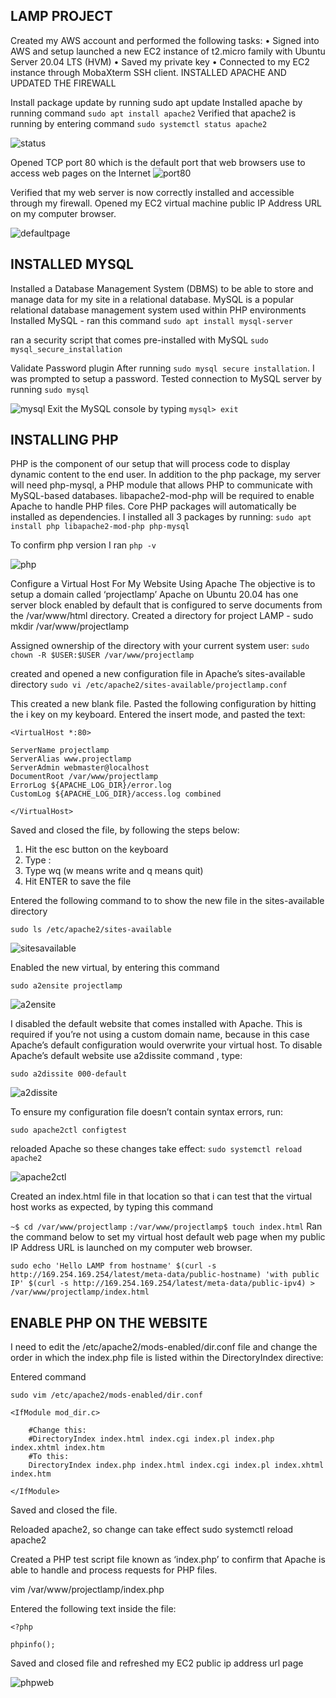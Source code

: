 ## LAMP PROJECT

Created my AWS account and performed the following tasks:
• Signed into AWS and setup launched a new EC2 instance of t2.micro family with Ubuntu Server 20.04 LTS (HVM)
• Saved my private key
• Connected to my EC2 instance through MobaXterm SSH client.
INSTALLED APACHE AND UPDATED THE FIREWALL

Install package update by running sudo apt update
Installed apache by running command `sudo apt install apache2`
Verified that apache2 is running by entering command `sudo systemctl status apache2`

![status](images/status.png)

Opened TCP port 80 which is the default port that web browsers use to access web pages on the Internet
![port80](images/port80.png)

Verified that my web server is now correctly installed and accessible through my firewall. Opened my EC2 virtual machine public IP Address URL on my computer browser.

![defaultpage](images/defaultpage.png)

## INSTALLED MYSQL

Installed a Database Management System (DBMS) to be able to store and manage data for my site in a relational database. MySQL is a popular relational database management system used within PHP environments
Installed MySQL - ran this command
`sudo apt install mysql-server`

ran a security script that comes pre-installed with MySQL
`sudo mysql_secure_installation`

Validate Password plugin
After running `sudo mysql secure installation`. I was prompted to setup a password.
Tested connection to MySQL server by running `sudo mysql`

![mysql](images/mysql.png)
Exit the MySQL console by typing `mysql> exit`

## INSTALLING PHP

PHP is the component of our setup that will process code to display dynamic content to the end user.
In addition to the php package, my server will need php-mysql, a PHP module that allows PHP to communicate with MySQL-based databases.
libapache2-mod-php will be required to enable Apache to handle PHP files. Core PHP packages will automatically be installed as dependencies.
I installed all 3 packages by running:
`sudo apt install php libapache2-mod-php php-mysql`

To confirm php version I ran `php -v`

![php](images/php.png)

Configure a Virtual Host For My Website Using Apache
The objective is to setup a domain called ‘projectlamp’
Apache on Ubuntu 20.04 has one server block enabled by default that is configured to serve documents from the /var/www/html directory.
Created a directory for project LAMP - sudo mkdir /var/www/projectlamp

Assigned ownership of the directory with your current system user:
`sudo chown -R $USER:$USER /var/www/projectlamp`

created and opened a new configuration file in Apache’s sites-available directory
`sudo vi /etc/apache2/sites-available/projectlamp.conf`

This created a new blank file. Pasted the following configuration by hitting the i key on my keyboard. Entered the insert mode, and pasted the text:

`<VirtualHost *:80>`

    ServerName projectlamp
    ServerAlias www.projectlamp
    ServerAdmin webmaster@localhost
    DocumentRoot /var/www/projectlamp
    ErrorLog ${APACHE_LOG_DIR}/error.log
    CustomLog ${APACHE_LOG_DIR}/access.log combined

`</VirtualHost>`

Saved and closed the file, by following the steps below:

1. Hit the esc button on the keyboard
2. Type :
3. Type wq (w means write and q means quit)
4. Hit ENTER to save the file

Entered the following command to to show the new file in the sites-available directory

`sudo ls /etc/apache2/sites-available`

![sitesavailable](images/sitesavailable.png)

Enabled the new virtual, by entering this command

`sudo a2ensite projectlamp`

![a2ensite](images/a2ensite.png)

I disabled the default website that comes installed with Apache. This is required if you’re not using a custom domain name, because in this case Apache’s default configuration would overwrite your virtual host. To disable Apache’s default website use a2dissite command , type:

`sudo a2dissite 000-default`

![a2dissite](images/a2dissite.png)

To ensure my configuration file doesn’t contain syntax errors, run:

`sudo apache2ctl configtest`

reloaded Apache so these changes take effect:
`sudo systemctl reload apache2`

![apache2ctl](images/apache2ctl.png)

Created an index.html file in that location so that i can test that the virtual host works as expected, by typing this command

`~$ cd /var/www/projectlamp`
`:/var/www/projectlamp$ touch index.html`
Ran the command below to set my virtual host default web page when my public IP Address URL is launched on my computer web browser.

`sudo echo 'Hello LAMP from hostname' $(curl -s http://169.254.169.254/latest/meta-data/public-hostname) 'with public IP' $(curl -s http://169.254.169.254/latest/meta-data/public-ipv4) > /var/www/projectlamp/index.html`

## ENABLE PHP ON THE WEBSITE

I need to edit the /etc/apache2/mods-enabled/dir.conf file and change the order in which the index.php file is listed within the DirectoryIndex directive:

Entered command

`sudo vim /etc/apache2/mods-enabled/dir.conf`

`<IfModule mod_dir.c>`

        #Change this:
        #DirectoryIndex index.html index.cgi index.pl index.php index.xhtml index.htm
        #To this:
        DirectoryIndex index.php index.html index.cgi index.pl index.xhtml index.htm

`</IfModule>`

Saved and closed the file.

Reloaded apache2, so change can take effect
sudo systemctl reload apache2

Created a PHP test script file known as ‘index.php’ to confirm that Apache is able to handle and process requests for PHP files.

vim /var/www/projectlamp/index.php

Entered the following text inside the file:

`<?php`

`phpinfo();`

Saved and closed file and refreshed my EC2 public ip address url page

![phpweb](images/phpweb.png)
